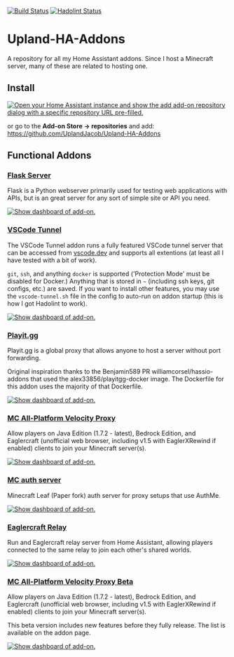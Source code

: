 <!-- markdownlint-disable MD041 -->
[![Build Status](https://github.com/UplandJacob/Upland-HA-Addons/actions/workflows/builder.yaml/badge.svg)](https://github.com/UplandJacob/Upland-HA-Addons/actions/workflows/builder.yaml)
[![Hadolint Status](https://github.com/UplandJacob/Upland-HA-Addons/actions/workflows/hadolint.yaml/badge.svg)](https://github.com/UplandJacob/Upland-HA-Addons/actions/workflows/hadolint.yaml)

# Upland-HA-Addons

A repository for all my Home Assistant addons. Since I host a Minecraft server, many of these are related to hosting one.

## Install

[![Open your Home Assistant instance and show the add add-on repository dialog with a specific repository URL pre-filled.](https://my.home-assistant.io/badges/supervisor_add_addon_repository.svg)](https://my.home-assistant.io/redirect/supervisor_add_addon_repository/?repository_url=https://github.com/UplandJacob/Upland-HA-Addons)

or go to the **Add-on Store -> repositories** and add: <https://github.com/UplandJacob/Upland-HA-Addons>

## Functional Addons

### [Flask Server](/vscode-tunnel)

Flask is a Python webserver primarily used for testing web applications with APIs, but is an great server for any sort of simple site or API you need.

[![Show dashboard of add-on.](https://my.home-assistant.io/badges/supervisor_addon.svg)](https://my.home-assistant.io/redirect/supervisor_addon/?addon=d78ad65c_flask)

### [VSCode Tunnel](/vscode-tunnel)

The VSCode Tunnel addon runs a fully featured VSCode tunnel server that can be accessed from [vscode.dev](https://vscode.dev) and supports all extentions (at least all I have tested with a bit of work).

`git`, `ssh`, and anything `docker` is supported ('Protection Mode' must be disabled for Docker.) Anything that is stored in `~` (including ssh keys, git configs, etc.) are saved. If you want to install other features, you may use the `vscode-tunnel.sh` file in the config to auto-run on addon startup (this is how I got Hadolint to work).

[![Show dashboard of add-on.](https://my.home-assistant.io/badges/supervisor_addon.svg)](https://my.home-assistant.io/redirect/supervisor_addon/?addon=d78ad65c_vscode-tunnel)

### [Playit.gg](/playit-gg)

Playit.gg is a global proxy that allows anyone to host a server without port forwarding.
<!-- CSpell: words williamcorsel -->
Original inspiration thanks to the Benjamin589 PR williamcorsel/hassio-addons that used the alex33856/playitgg-docker image. The Dockerfile for this addon uses the majority of that Dockerfile.

[![Show dashboard of add-on.](https://my.home-assistant.io/badges/supervisor_addon.svg)](https://my.home-assistant.io/redirect/supervisor_addon/?addon=d78ad65c_playitgg)

### [MC All-Platform Velocity Proxy](/mc-all-platform-velocity)

Allow players on Java Edition (1.7.2 - latest), Bedrock Edition, and Eaglercraft (unofficial web browser, including v1.5 with EaglerXRewind if enabled) clients to join your Minecraft server(s).

[![Show dashboard of add-on.](https://my.home-assistant.io/badges/supervisor_addon.svg)](https://my.home-assistant.io/redirect/supervisor_addon/?addon=d78ad65c_mc-all-platform-velocity)

### [MC auth server](/mc-auth-server)

Minecraft Leaf (Paper fork) auth server for proxy setups that use AuthMe.

[![Show dashboard of add-on.](https://my.home-assistant.io/badges/supervisor_addon.svg)](https://my.home-assistant.io/redirect/supervisor_addon/?addon=d78ad65c_mc-auth-server)

### [Eaglercraft Relay](/eag-relay)

Run and Eaglercraft relay server from Home Assistant, allowing players connected to the same relay to join each other's shared worlds.

[![Show dashboard of add-on.](https://my.home-assistant.io/badges/supervisor_addon.svg)](https://my.home-assistant.io/redirect/supervisor_addon/?addon=d78ad65c_eag-relay)

### [MC All-Platform Velocity Proxy Beta](/mc-all-platform-velocity-beta)

Allow players on Java Edition (1.7.2 - latest), Bedrock Edition, and Eaglercraft (unofficial web browser, including v1.5 with EaglerXRewind if enabled) clients to join your Minecraft server(s).

This beta version includes new features before they fully release. The list is available on the addon page.

[![Show dashboard of add-on.](https://my.home-assistant.io/badges/supervisor_addon.svg)](https://my.home-assistant.io/redirect/supervisor_addon/?addon=d78ad65c_mc-all-platform-velocity-beta)
